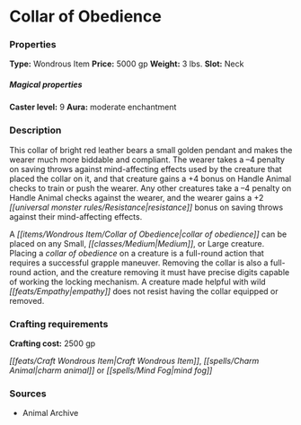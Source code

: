 ﻿---
Title: "Collar of Obedience"
Type: "Wondrous Item"
Price: "5000 gp"
Weight: "3 lbs."
Slot: "Neck"
Caster level: "9"
Aura: "moderate enchantment"
Description: |
  "This collar of bright red leather bears a small golden pendant and makes the wearer much more biddable and compliant. The wearer takes a –4 penalty on saving throws against mind-affecting effects used by the creature that placed the collar on it, and that creature gains a +4 bonus on Handle Animal checks to train or push the wearer. Any other creatures take a –4 penalty on Handle Animal checks against the wearer, and the wearer gains a +2 resistance bonus on saving throws against their mind-affecting effects.
  A _collar of obedience_ can be placed on any Small, Medium, or Large creature. Placing a _collar of obedience_ on a creature is a full-round action that requires a successful grapple maneuver. Removing the collar is also a full-round action, and the creature removing it must have precise digits capable of working the locking mechanism. A creature made helpful with wild empathy does not resist having the collar equipped or removed."
Crafting cost: "2500 gp"
Sources: "['Animal Archive']"
---

# Collar of Obedience

### Properties

**Type:** Wondrous Item **Price:** 5000 gp **Weight:** 3 lbs. **Slot:** Neck

##### Magical properties

**Caster level:** 9 **Aura:** moderate enchantment

### Description

This collar of bright red leather bears a small golden pendant and makes the wearer much more biddable and compliant. The wearer takes a –4 penalty on saving throws against mind-affecting effects used by the creature that placed the collar on it, and that creature gains a +4 bonus on Handle Animal checks to train or push the wearer. Any other creatures take a –4 penalty on Handle Animal checks against the wearer, and the wearer gains a +2 _[[universal monster rules/Resistance|resistance]]_ bonus on saving throws against their mind-affecting effects.

A _[[items/Wondrous Item/Collar of Obedience|collar of obedience]]_ can be placed on any Small, _[[classes/Medium|Medium]]_, or Large creature. Placing a _collar of obedience_ on a creature is a full-round action that requires a successful grapple maneuver. Removing the collar is also a full-round action, and the creature removing it must have precise digits capable of working the locking mechanism. A creature made helpful with wild _[[feats/Empathy|empathy]]_ does not resist having the collar equipped or removed.

### Crafting requirements

**Crafting cost:** 2500 gp

_[[feats/Craft Wondrous Item|Craft Wondrous Item]]_, _[[spells/Charm Animal|charm animal]]_ or _[[spells/Mind Fog|mind fog]]_

### Sources

* Animal Archive